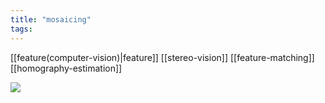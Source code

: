 ```yaml
---
title: "mosaicing"
tags: 
---
```


[[feature(computer-vision)|feature]]
[[stereo-vision]]
[[feature-matching]]
[[homography-estimation]]


![](https://i.imgur.com/sA8XZ10.png)
